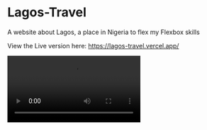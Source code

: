 # Lagos-Travel
A website about Lagos, a place in Nigeria to flex my Flexbox skills

View the Live version here: https://lagos-travel.vercel.app/

![video-info](./video-info.mov)
